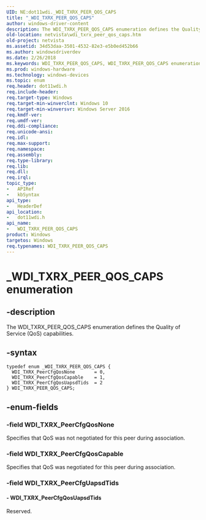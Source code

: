 ```yaml
---
UID: NE:dot11wdi._WDI_TXRX_PEER_QOS_CAPS
title: "_WDI_TXRX_PEER_QOS_CAPS"
author: windows-driver-content
description: The WDI_TXRX_PEER_QOS_CAPS enumeration defines the Quality of Service (QoS) capabilities.
old-location: netvista\wdi_txrx_peer_qos_caps.htm
old-project: netvista
ms.assetid: 34d53daa-3501-4532-82e3-e5b0ed452b66
ms.author: windowsdriverdev
ms.date: 2/26/2018
ms.keywords: WDI_TXRX_PEER_QOS_CAPS, WDI_TXRX_PEER_QOS_CAPS enumeration [Network Drivers Starting with Windows Vista], WDI_TXRX_PeerCfgQosCapable, WDI_TXRX_PeerCfgQosNone, WDI_TXRX_PeerCfgQosUapsdTids, _WDI_TXRX_PEER_QOS_CAPS, dot11wdi/WDI_TXRX_PEER_QOS_CAPS, dot11wdi/WDI_TXRX_PeerCfgQosCapable, dot11wdi/WDI_TXRX_PeerCfgQosNone, dot11wdi/WDI_TXRX_PeerCfgQosUapsdTids, netvista.wdi_txrx_peer_qos_caps, netvista.wifi_txrx_peer_qos_caps
ms.prod: windows-hardware
ms.technology: windows-devices
ms.topic: enum
req.header: dot11wdi.h
req.include-header: 
req.target-type: Windows
req.target-min-winverclnt: Windows 10
req.target-min-winversvr: Windows Server 2016
req.kmdf-ver: 
req.umdf-ver: 
req.ddi-compliance: 
req.unicode-ansi: 
req.idl: 
req.max-support: 
req.namespace: 
req.assembly: 
req.type-library: 
req.lib: 
req.dll: 
req.irql: 
topic_type:
-	APIRef
-	kbSyntax
api_type:
-	HeaderDef
api_location:
-	dot11wdi.h
api_name:
-	WDI_TXRX_PEER_QOS_CAPS
product: Windows
targetos: Windows
req.typenames: WDI_TXRX_PEER_QOS_CAPS
---
```


# _WDI_TXRX_PEER_QOS_CAPS enumeration


## -description


The WDI_TXRX_PEER_QOS_CAPS enumeration defines the Quality of Service (QoS) capabilities.


## -syntax


````
typedef enum _WDI_TXRX_PEER_QOS_CAPS { 
  WDI_TXRX_PeerCfgQosNone       = 0,
  WDI_TXRX_PeerCfgQosCapable    = 1,
  WDI_TXRX_PeerCfgQosUapsdTids  = 2
} WDI_TXRX_PEER_QOS_CAPS;
````


## -enum-fields




### -field WDI_TXRX_PeerCfgQosNone

Specifies that QoS was not negotiated for this peer during association.


### -field WDI_TXRX_PeerCfgQosCapable

Specifies that QoS was negotiated for this peer during association.


### -field WDI_TXRX_PeerCfgUapsdTids




#### - WDI_TXRX_PeerCfgQosUapsdTids

Reserved.

